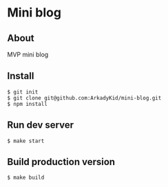# Mini blog

## About

MVP mini blog

## Install

````
$ git init
$ git clone git@github.com:ArkadyKid/mini-blog.git
$ npm install
````

## Run dev server

````
$ make start
````
## Build production version

````
$ make build
````
